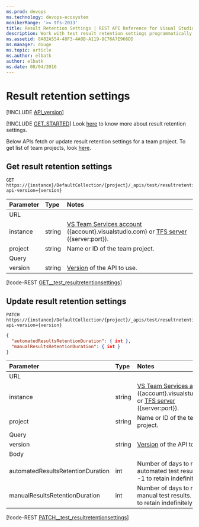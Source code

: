 ```yaml
---
ms.prod: devops
ms.technology: devops-ecosystem
monikerRange: '>= tfs-2013'
title: Result Retention Settings | REST API Reference for Visual Studio Team Services and Team Foundation Server
description: Work with test result retention settings programmatically using the REST APIs for Visual Studio Team Services and Team Foundation Server.
ms.assetid: 8A82A554-48F3-4A0B-A119-8C76A7E966DD
ms.manager: douge
ms.topic: article
ms.author: elbatk
author: elbatk
ms.date: 08/04/2016
---
```


# Result retention settings
[!INCLUDE [API_version](../_data/version2-preview.md)]

[!INCLUDE [GET_STARTED](../_data/get-started.md)] Look [here](https://www.visualstudio.com/en-us/docs/test/manual-exploratory-testing/getting-started/how-long-to-keep-test-results) to know more about result retention settings.

Below APIs fetch or update result retention settings for a team project. To get list of team projects, look [here](../tfs/projects.md).

## Get result retention settings

```no-highlight
GET https://{instance}/DefaultCollection/{project}/_apis/test/resultretentionsettings?api-version={version}
```

| Parameter               | Type     | Notes
|:------------------------|:---------|:-----------------------
| URL
| instance                | string   | [VS Team Services account](/vsts/integrate/get-started/rest/basics) ({account}.visualstudio.com) or [TFS server](/vsts/integrate/get-started/rest/basics) ({server:port}).
| project                 | string   | Name or ID of the team project.
| Query
| version	              | string   | [Version](../../concepts/rest-api-versioning.md) of the API to use.

[!code-REST [GET__test_resultretentionsettings](./_data/resultretentionsettings/GET__test_resultretentionsettings.json)]


## Update result retention settings

```no-highlight
PATCH https://{instance}/DefaultCollection/{project}/_apis/test/resultretentionsettings?api-version={version}
```

```json
{
  "automatedResultsRetentionDuration": { int },
  "manualResultsRetentionDuration": { int }
}
```

| Parameter               | Type   | Notes
|:------------------------|:-------|:------------------------
| URL
| instance                | string | [VS Team Services account](/vsts/integrate/get-started/rest/basics) ({account}.visualstudio.com) or [TFS server](/vsts/integrate/get-started/rest/basics) ({server:port}).
| project                 | string | Name or ID of the team project.
| Query
| version                 | string | [Version](../../concepts/rest-api-versioning.md) of the API to use.
| Body
| automatedResultsRetentionDuration | int | Number of days to retain automated test results. Set -1 to retain indefinitely.
| manualResultsRetentionDuration | int | Number of days to retain manual test results. Set -1 to retain indefinitely.

[!code-REST [PATCH__test_resultretentionsettings](./_data/resultretentionsettings/PATCH__test_resultretentionsettings.json)]
